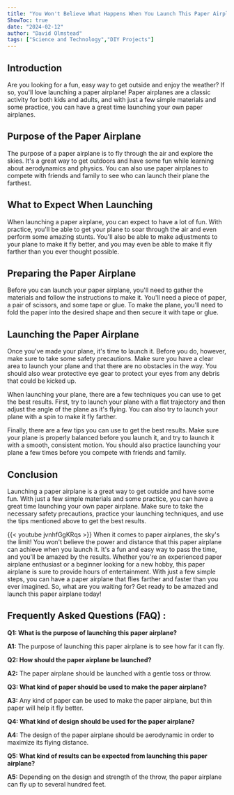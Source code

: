 ```yaml
---
title: "You Won't Believe What Happens When You Launch This Paper Airplane!"
ShowToc: true 
date: "2024-02-12"
author: "David Olmstead" 
tags: ["Science and Technology","DIY Projects"]
---
```

## Introduction

Are you looking for a fun, easy way to get outside and enjoy the weather? If so, you'll love launching a paper airplane! Paper airplanes are a classic activity for both kids and adults, and with just a few simple materials and some practice, you can have a great time launching your own paper airplanes. 

## Purpose of the Paper Airplane

The purpose of a paper airplane is to fly through the air and explore the skies. It's a great way to get outdoors and have some fun while learning about aerodynamics and physics. You can also use paper airplanes to compete with friends and family to see who can launch their plane the farthest. 

## What to Expect When Launching

When launching a paper airplane, you can expect to have a lot of fun. With practice, you'll be able to get your plane to soar through the air and even perform some amazing stunts. You'll also be able to make adjustments to your plane to make it fly better, and you may even be able to make it fly farther than you ever thought possible. 

## Preparing the Paper Airplane

Before you can launch your paper airplane, you'll need to gather the materials and follow the instructions to make it. You'll need a piece of paper, a pair of scissors, and some tape or glue. To make the plane, you'll need to fold the paper into the desired shape and then secure it with tape or glue. 

## Launching the Paper Airplane

Once you've made your plane, it's time to launch it. Before you do, however, make sure to take some safety precautions. Make sure you have a clear area to launch your plane and that there are no obstacles in the way. You should also wear protective eye gear to protect your eyes from any debris that could be kicked up. 

When launching your plane, there are a few techniques you can use to get the best results. First, try to launch your plane with a flat trajectory and then adjust the angle of the plane as it's flying. You can also try to launch your plane with a spin to make it fly farther. 

Finally, there are a few tips you can use to get the best results. Make sure your plane is properly balanced before you launch it, and try to launch it with a smooth, consistent motion. You should also practice launching your plane a few times before you compete with friends and family. 

## Conclusion

Launching a paper airplane is a great way to get outside and have some fun. With just a few simple materials and some practice, you can have a great time launching your own paper airplane. Make sure to take the necessary safety precautions, practice your launching techniques, and use the tips mentioned above to get the best results.

{{< youtube jvnhfGgKRqs >}} 
When it comes to paper airplanes, the sky's the limit! You won't believe the power and distance that this paper airplane can achieve when you launch it. It's a fun and easy way to pass the time, and you'll be amazed by the results. Whether you're an experienced paper airplane enthusiast or a beginner looking for a new hobby, this paper airplane is sure to provide hours of entertainment. With just a few simple steps, you can have a paper airplane that flies farther and faster than you ever imagined. So, what are you waiting for? Get ready to be amazed and launch this paper airplane today!

## Frequently Asked Questions (FAQ) :
**Q1: What is the purpose of launching this paper airplane?**

**A1:** The purpose of launching this paper airplane is to see how far it can fly.

**Q2: How should the paper airplane be launched?**

**A2:** The paper airplane should be launched with a gentle toss or throw.

**Q3: What kind of paper should be used to make the paper airplane?**

**A3:** Any kind of paper can be used to make the paper airplane, but thin paper will help it fly better.

**Q4: What kind of design should be used for the paper airplane?**

**A4:** The design of the paper airplane should be aerodynamic in order to maximize its flying distance.

**Q5: What kind of results can be expected from launching this paper airplane?**

**A5:** Depending on the design and strength of the throw, the paper airplane can fly up to several hundred feet.





